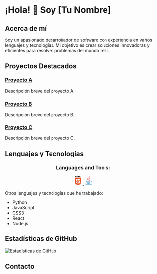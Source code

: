 # ¡Hola! 👋 Soy [Tu Nombre]

## Acerca de mí

Soy un apasionado desarrollador de software con experiencia en varios lenguajes y tecnologías. Mi objetivo es crear soluciones innovadoras y eficientes para resolver problemas del mundo real.

## Proyectos Destacados

### [Proyecto A](enlace_al_repositorio)
Descripción breve del proyecto A.

### [Proyecto B](enlace_al_repositorio)
Descripción breve del proyecto B.

### [Proyecto C](enlace_al_repositorio)
Descripción breve del proyecto C.

## Lenguajes y Tecnologías

<h3 align="center">Languages and Tools:</h3>
<p align="center">
  <a href="https://www.w3.org/html/" target="_blank" rel="noreferrer">
    <img src="https://raw.githubusercontent.com/devicons/devicon/master/icons/html5/html5-original-wordmark.svg" alt="html5" width="30" height="30"/>
  </a>
  <a href="https://www.java.com" target="_blank" rel="noreferrer">
    <img src="https://raw.githubusercontent.com/devicons/devicon/master/icons/java/java-original.svg" alt="java" width="30" height="30"/>
  </a>
  <!-- Puedes agregar más íconos de herramientas y lenguajes aquí -->
</p>

Otros lenguajes y tecnologías que he trabajado:

- Python
- JavaScript
- CSS3
- React
- Node.js

## Estadísticas de GitHub

[![Estadísticas de GitHub](https://github-readme-stats.vercel.app/api?username=tu_usuario&show_icons=true&count_private=true&hide=contribs,prs&theme=dark)](https://github.com/tu_usuario)

## Contacto

